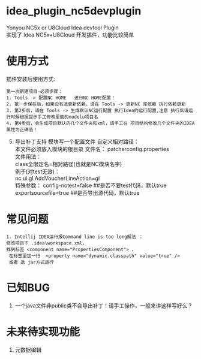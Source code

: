 # idea_plugin_nc5devplugin
Yonyou NC5x or U8Cloud Idea devtool Plugin   
实现了 Idea NC5x+U8Cloud 开发插件，功能比较简单

# 使用方式
插件安装后使用方式:
```
第一次新建项目-必须步骤：
1. Tools -> 配置NC HOME   进行NC HOME配置！ 
2. 第一步保存后，如果没有选更新依赖，请在 Tools -> 更新NC 库依赖 执行依赖更新 
3. 第2步后，请在 Tools -> 生成默认NC运行配置 执行Idea的运行配置,注意 执行后请运行时候根据提示手工修改里面的modelu项目名 
4. 第4步后，会生成项目默认的几个文件夹和xml，请手工在 项目结构修改几个文件夹的IDEA属性为正确值！
```

5. 导出补丁支持 模块写一个配置文件 自定义相对路径：     
  本文件必须放入模块的根目录 文件名： patcherconfig.properties   
  文件用法：   
    class全限定名=相对路径(也就是NC模块名字)   
    例子(对test无效)：    
    nc.ui.gl.AddVoucherLineAction=gl   
    特殊参数：
    config-notest=false ##是否不要test代码，默认true
    exportsourcefile=true  ##是否导出源代码，默认true
    
# 常见问题
```
1. Intellij IDEA运行报Command line is too long解法 ： 
修改项目下 .idea\workspace.xml，
找到标签 <component name="PropertiesComponent"> ，
 在标签里加一行  <property name="dynamic.classpath" value="true" /> 
 或者 选 jar方式运行
```

# 已知BUG
1. 一个java文件非public类不会导出补丁！请手工操作，一般来讲这样写好么？

# 未来待实现功能
1. 元数据编辑